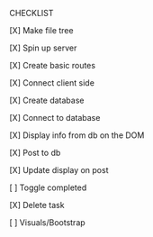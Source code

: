 CHECKLIST

[X] Make file tree

[X] Spin up server

[X] Create basic routes

[X] Connect client side

[X] Create database

[X] Connect to database

[X] Display info from db on the DOM

[X] Post to db

[X] Update display on post

[ ] Toggle completed

[X] Delete task

[ ] Visuals/Bootstrap